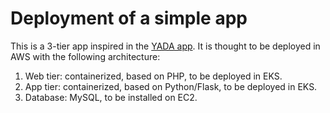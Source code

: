 # Deployment of a simple app

This is a 3-tier app inspired in the [YADA app](https://github.com/Microsoft/YADA). 
It is thought to be deployed in AWS with the following architecture:

1. Web tier: containerized, based on PHP, to be deployed in EKS.
1. App tier: containerized, based on Python/Flask, to be deployed in EKS.
1. Database: MySQL, to be installed on EC2.


